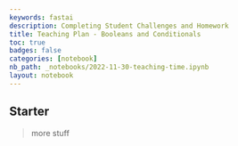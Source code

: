 ```yaml
---
keywords: fastai
description: Completing Student Challenges and Homework
title: Teaching Plan - Booleans and Conditionals
toc: true
badges: false
categories: [notebook]
nb_path: _notebooks/2022-11-30-teaching-time.ipynb
layout: notebook
---
```


<!--
#################################################
### THIS FILE WAS AUTOGENERATED! DO NOT EDIT! ###
#################################################
# file to edit: _notebooks/2022-11-30-teaching-time.ipynb
-->

<div class="container" id="notebook-container">
        
<div class="cell border-box-sizing text_cell rendered"><div class="inner_cell">
<div class="text_cell_render border-box-sizing rendered_html">
<h2 id="Starter">Starter<a class="anchor-link" href="#Starter"> </a></h2><blockquote><p>more stuff</p>
</blockquote>

</div>
</div>
</div>
</div>
 

